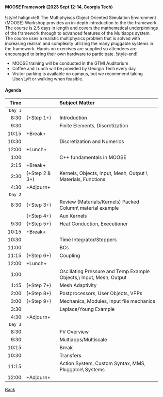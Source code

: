 #### MOOSE Framework (2023 Sept 12-14, Georgia Tech)

!style! halign=left
The Multiphyiscs Object Oriented Simulation Environment (MOOSE) Workshop provides an in-depth
introduction to the the framework. The course is 2.5 days in length and covers the mathematical
underpinnings of the framework through to advanced features of the Multiapps system. The course uses
a realistic multiphysics problem that is solved with increasing realism and complexity utilizing the
many pluggable systems in the framework. Hands on exercises are supplied so attendees are encouraged
to bring their own hardware to participate.
!style-end!

- MOOSE training will be conducted in the GTMI Auditorium
- Coffee and Lunch will be provided by Georgia Tech every day
- Visitor parking is available on campus, but we recommend taking Uber/Lyft or walking when feasible.

#### Agenda

| Time | | Subject Matter |
| -: | :- | :- |
| `Day 1` |
| 8:30 | (+Step 1+) | Introduction |
| 9:30 |   | Finite Elements, Discretization |
| 10:15 | +Break+ |
| 10:30 |   | Discretization and Numerics |
| 12:00 | +Lunch+ |
| 1:00 |   | C++ fundamentals in MOOSE |
| 2:15 | +Break+ |
| 2:30 | (+Step 2 & 3+) | Kernels, Objects, Input, Mesh, Output \\ Materials, Functions |
| 4:30 | +Adjourn+ |
|  `Day 2` |
| 8:30 | (+Step 3+) | Review (Materials/Kernels) Packed Column\\ material example |
|   | (+Step 4+) | Aux Kernels |
| 9:30 | (+Step 5+) | Heat Conduction, Executioner |
| 10:15 | +Break+ |
| 10:30 |   | Time Integrator/Steppers |
| 11:00 |   | BCs |
| 11:15 | (+Step 6+) | Coupling |
| 12:00 | +Lunch+ |
| 1:00 |   | Oscillating Pressure and Temp Example Objects,\\ Input, Mesh, Output |
| 1:45 | (+Step 7+) | Mesh Adaptivity |
| 2:00 | (+Step 8+) | Postprocessors, User Objects, VPPs |
| 3:00 | (+Step 9+) | Mechanics, Modules, input file mechanics |
| 3:30 |   | Laplace/Young Example |
| 4:30 | +Adjourn+ |
| `Day 3` |
| 8:30 |   | FV Overview |
| 9:30 |   | Multiapps/Multiscale |
| 10:15 |   | Break |
| 10:30 |   | Transfers |
| 11:15 |   | Action System, Custom Syntax, MMS, Pluggable\\ Systems |
| 12:00 | +Adjourn+ |

[Back](training/index.md)
